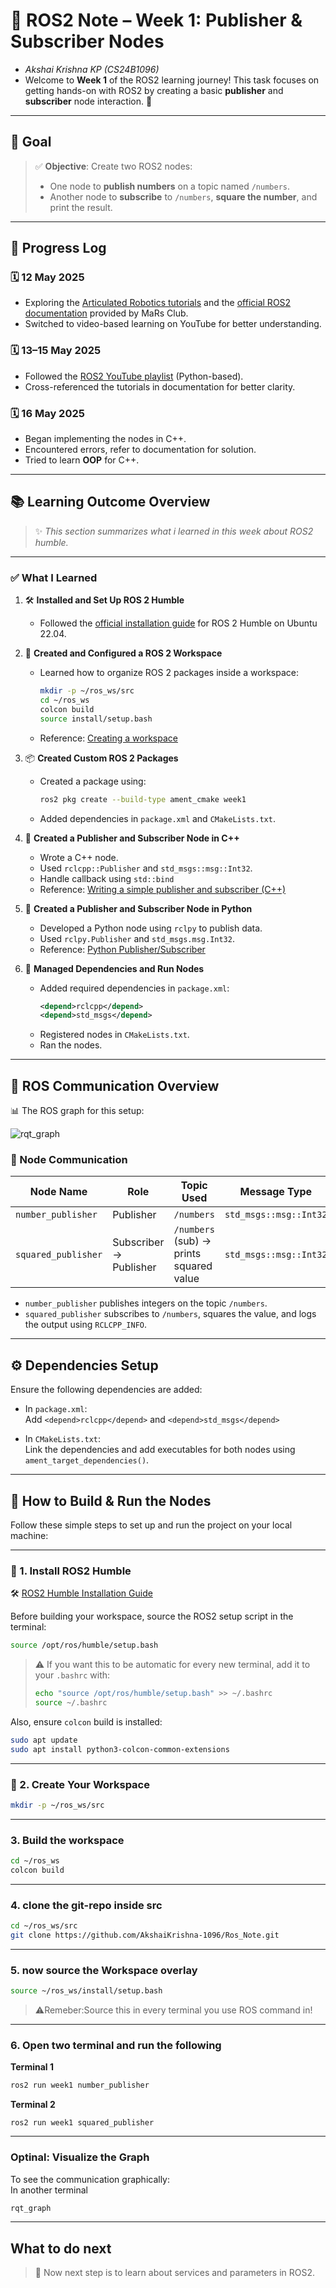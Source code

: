 # 🤖 ROS2 Note – Week 1: Publisher & Subscriber Nodes

- *Akshai Krishna KP (CS24B1096)*
- Welcome to **Week 1** of the ROS2 learning journey! This task focuses on getting hands-on with ROS2 by creating a basic **publisher** and **subscriber** node interaction. 🚀

---

## 📌 Goal

> ✅ **Objective**: Create two ROS2 nodes:
> - One node to **publish numbers** on a topic named `/numbers`.
> - Another node to **subscribe** to `/numbers`, **square the number**, and print the result.

---

## 📅 Progress Log

### 🗓️ 12 May 2025
- Exploring the [Articulated Robotics tutorials](https://articulatedrobotics.xyz/tutorials/) and the [official ROS2 documentation](https://docs.ros.org/en/humble/index.html) provided by MaRs Club.
- Switched to video-based learning on YouTube for better understanding.

### 🗓️ 13–15 May 2025
- Followed the [ROS2 YouTube playlist](https://youtu.be/0aPbWsyENA8) (Python-based).
- Cross-referenced the tutorials in documentation for better clarity.

### 🗓️ 16 May 2025
- Began implementing the nodes in C++.
- Encountered errors, refer to documentation for solution.
- Tried to learn **OOP** for C++.

---

## 📚 Learning Outcome Overview

> ✨ *This section summarizes what i learned in this week about ROS2 humble.*

---

### ✅ What I Learned

1. 🛠️ **Installed and Set Up ROS 2 Humble**
   - Followed the [official installation guide](https://docs.ros.org/en/humble/Installation.html) for ROS 2 Humble on Ubuntu 22.04.

2. 🧱 **Created and Configured a ROS 2 Workspace**
   - Learned how to organize ROS 2 packages inside a workspace:
     ```bash
     mkdir -p ~/ros_ws/src
     cd ~/ros_ws
     colcon build
     source install/setup.bash
     ```
   - Reference: [Creating a workspace](https://docs.ros.org/en/humble/Tutorials/Beginner-Client-Libraries/Creating-A-Workspace/Creating-A-Workspace.html)

3. 📦 **Created Custom ROS 2 Packages**
   - Created a package using:
     ```bash
     ros2 pkg create --build-type ament_cmake week1
     ```
   - Added dependencies in `package.xml` and `CMakeLists.txt`.

4. 📡 **Created a Publisher and Subscriber Node in C++**
   - Wrote a C++ node.
   - Used `rclcpp::Publisher` and `std_msgs::msg::Int32`.
   - Handle callback using `std::bind`
   - Reference: [Writing a simple publisher and subscriber (C++)](https://docs.ros.org/en/humble/Tutorials/Beginner-Client-Libraries/Writing-A-Simple-Cpp-Publisher-And-Subscriber.html)

5. 🐍 **Created a Publisher and Subscriber Node in Python**
   - Developed a Python node using `rclpy` to publish data.
   - Used `rclpy.Publisher` and `std_msgs.msg.Int32`.
   - Reference: [Python Publisher/Subscriber](https://docs.ros.org/en/humble/Tutorials/Beginner-Client-Libraries/Writing-A-Simple-Py-Publisher-And-Subscriber.html)

6. 🔧 **Managed Dependencies and Run Nodes**
   - Added required dependencies in `package.xml`:
     ```xml
     <depend>rclcpp</depend>
     <depend>std_msgs</depend>
     ```
   - Registered nodes in `CMakeLists.txt`.
   - Ran the nodes.
---

## 🧠 ROS Communication Overview

📊 The ROS graph for this setup:

![rqt_graph](image/rosgraph.svg)

### 🔄 Node Communication

| Node Name           | Role           | Topic Used | Message Type         |
|---------------------|----------------|------------|-----------------------|
| `number_publisher`  | Publisher      | `/numbers` | `std_msgs::msg::Int32` |
| `squared_publisher` | Subscriber → Publisher | `/numbers` (sub) → prints squared value | `std_msgs::msg::Int32` |

- `number_publisher` publishes integers on the topic `/numbers`.
- `squared_publisher` subscribes to `/numbers`, squares the value, and logs the output using `RCLCPP_INFO`.

---

## ⚙️ Dependencies Setup

Ensure the following dependencies are added:

- In `package.xml`:  
  Add `<depend>rclcpp</depend>` and `<depend>std_msgs</depend>`

- In `CMakeLists.txt`:  
  Link the dependencies and add executables for both nodes using `ament_target_dependencies()`.

---

## 🚀 How to Build & Run the Nodes

Follow these simple steps to set up and run the project on your local machine:

---

### 🔧 1. Install ROS2 Humble

🛠️ [ROS2 Humble Installation Guide](https://docs.ros.org/en/humble/Installation.html)

Before building your workspace, source the ROS2 setup script in the terminal:
```Bash
source /opt/ros/humble/setup.bash
```
>⚠️ If you want this to be automatic for every new terminal, add it to your `.bashrc` with:
> ```Bash
> echo "source /opt/ros/humble/setup.bash" >> ~/.bashrc
>source ~/.bashrc
>```


Also, ensure `colcon` build is installed:
```Bash
sudo apt update
sudo apt install python3-colcon-common-extensions
```
---

### 📁 2. Create Your Workspace

```Bash
mkdir -p ~/ros_ws/src
```
---
### 3. Build the workspace
```Bash
cd ~/ros_ws
colcon build
```
---

### 4. clone the git-repo inside src
```Bash
cd ~/ros_ws/src
git clone https://github.com/AkshaiKrishna-1096/Ros_Note.git
```
---


### 5. now source the Workspace overlay 
```Bash
source ~/ros_ws/install/setup.bash
```
>⚠️Remeber:Source this in every terminal you use ROS command in!
---

### 6. Open two terminal and run the following
**Terminal 1**
``` Bash
ros2 run week1 number_publisher
```
**Terminal 2**
```
ros2 run week1 squared_publisher
```
---

### Optinal: Visualize the Graph
To see the communication graphically:\
In another terminal
```Bash
rqt_graph
```
---
## What to do next 
> 🚀 Now next step is to learn about services and parameters in ROS2.
